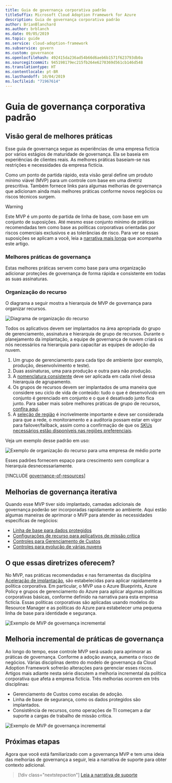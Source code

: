 ```yaml
---
title: Guia de governança corporativa padrão
titleSuffix: Microsoft Cloud Adoption Framework for Azure
description: Guia de governança corporativa padrão
author: BrianBlanchard
ms.author: brblanch
ms.date: 09/05/2019
ms.topic: guide
ms.service: cloud-adoption-framework
ms.subservice: govern
ms.custom: governance
ms.openlocfilehash: 492415da236ad54b66d6aeb6b1571f623793db0a
ms.sourcegitcommit: 945198179ec215fb264e6270369d561cb146d548
ms.translationtype: HT
ms.contentlocale: pt-BR
ms.lasthandoff: 10/04/2019
ms.locfileid: "71967614"
---
```

# <a name="standard-enterprise-governance-guide"></a>Guia de governança corporativa padrão

## <a name="overview-of-best-practices"></a>Visão geral de melhores práticas

Esse guia de governança segue as experiências de uma empresa fictícia por vários estágios de maturidade de governança. Ela se baseia em experiências de clientes reais. As melhores práticas baseiam-se nas restrições e necessidades da empresa fictícia.

Como um ponto de partida rápido, esta visão geral define um produto mínimo viável (MVP) para um controle com base em uma diretriz prescritiva. Também fornece links para algumas melhorias de governança que adicionam ainda mais melhores práticas conforme novos negócios ou riscos técnicos surgem.

> [!WARNING]
> Este MVP é um ponto de partida de linha de base, com base em um conjunto de suposições. Até mesmo esse conjunto mínimo de práticas recomendadas tem como base as políticas corporativas orientadas por riscos comerciais exclusivos e as tolerâncias de risco. Para ver se essas suposições se aplicam a você, leia a [narrativa mais longa](./narrative.md) que acompanha este artigo.

### <a name="governance-best-practices"></a>Melhores práticas de governança

Estas melhores práticas servem como base para uma organização adicionar proteções de governança de forma rápida e consistente em todas as suas assinaturas.

### <a name="resource-organization"></a>Organização do recurso

O diagrama a seguir mostra a hierarquia de MVP de governança para organizar recursos.

![Diagrama de organização do recurso](../../../_images/govern/resource-organization.png)

Todos os aplicativos devem ser implantados na área apropriada do grupo de gerenciamento, assinatura e hierarquia de grupo de recursos. Durante o planejamento da implantação, a equipe de governança de nuvem criará os nós necessários na hierarquia para capacitar as equipes de adoção da nuvem.

1. Um grupo de gerenciamento para cada tipo de ambiente (por exemplo, produção, desenvolvimento e teste).
2. Duas assinaturas, uma para produção e outra para não produção.
3. A [nomenclatura consistente](../../../ready/considerations/naming-and-tagging.md) deve ser aplicada em cada nível dessa hierarquia de agrupamento.
4. Os grupos de recursos devem ser implantados de uma maneira que considere seu ciclo de vida de conteúdo: tudo o que é desenvolvido em conjunto é gerenciado em conjunto e o que é desativado junto fica junto. Para saber mais sobre melhores práticas de grupo de recursos, [confira aqui](../../../decision-guides/resource-consistency/index.md).
5. A [seleção de região](../../../decision-guides/regions/index.md) é incrivelmente importante e deve ser considerada para que a rede, o monitoramento e a auditoria possam estar em vigor para failover/failback, assim como a confirmação de que os [SKUs necessários estão disponíveis nas regiões preferenciais](https://azure.microsoft.com/global-infrastructure/services).

Veja um exemplo desse padrão em uso:

![Exemplo de organização do recurso para uma empresa de médio porte](../../../_images/govern/mid-market-resource-organization.png)

Esses padrões fornecem espaço para crescimento sem complicar a hierarquia desnecessariamente.

[!INCLUDE [governance-of-resources](../../../../includes/caf-governance-of-resources.md)]

## <a name="iterative-governance-improvements"></a>Melhorias de governança iterativa

Quando esse MVP tiver sido implantado, camadas adicionais de governança poderão ser incorporadas rapidamente ao ambiente. Aqui estão algumas maneiras de aprimorar o MVP para atender às necessidades específicas de negócios:

- [Linha de base para dados protegidos](./security-baseline-improvement.md)
- [Configurações de recurso para aplicativos de missão crítica](./resource-consistency-improvement.md)
- [Controles para Gerenciamento de Custos](./cost-management-improvement.md)
- [Controles para evolução de várias nuvens](./multicloud-improvement.md)

<!-- markdownlint-disable MD026 -->

## <a name="what-does-this-guidance-provide"></a>O que essas diretrizes oferecem?

No MVP, nas práticas recomendadas e nas ferramentas da disciplina [Aceleração de implantação](../../deployment-acceleration/index.md), são estabelecidas para aplicar rapidamente a política corporativa. Em particular, o MVP usa o Azure Blueprints, Azure Policy e grupos de gerenciamento do Azure para aplicar algumas políticas corporativas básicas, conforme definido na narrativa para esta empresa fictícia. Essas políticas corporativas são aplicadas usando modelos do Resource Manager e as políticas do Azure para estabelecer uma pequena linha de base para identidade e segurança.

![Exemplo de MVP de governança incremental](../../../_images/govern/governance-mvp.png)

## <a name="incremental-improvement-of-governance-practices"></a>Melhoria incremental de práticas de governança

Ao longo do tempo, esse controle MVP será usado para aprimorar as práticas de governança. Conforme a adoção avança, aumenta o risco de negócios. Várias disciplinas dentro do modelo de governança da Cloud Adoption Framework sofrerão alterações para gerenciar esses riscos. Artigos mais adiante nesta série discutem a melhoria incremental da política corporativa que afeta a empresa fictícia. Três melhorias ocorrem em três disciplinas:

- Gerenciamento de Custos como escalas de adoção.
- Linha de base de segurança, como os dados protegidos são implantados.
- Consistência de recursos, como operações de TI começam a dar suporte a cargas de trabalho de missão crítica.

![Exemplo de MVP de governança incremental](../../../_images/govern/governance-improvement.png)

## <a name="next-steps"></a>Próximas etapas

Agora que você está familiarizado com a governança MVP e tem uma ideia das melhorias de governança a seguir, leia a narrativa de suporte para obter contexto adicional.

> [!div class="nextstepaction"]
> [Leia a narrativa de suporte](./narrative.md)

